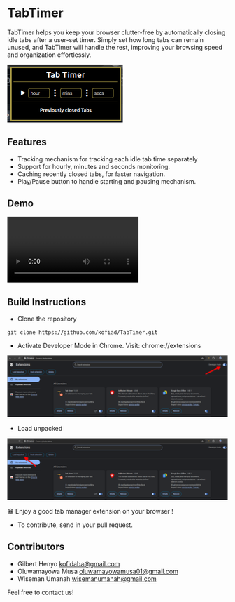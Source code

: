 # TabTimer

TabTimer helps you keep your browser clutter-free by automatically closing idle tabs after a user-set timer. Simply set how long tabs can remain unused, and TabTimer will handle the rest, improving your browsing speed and organization effortlessly.

![tab timer](images/image.png)


## Features

- Tracking mechanism for tracking each idle tab time separately
- Support for hourly, minutes and seconds monitoring.
- Caching recently closed tabs, for faster navigation.
- Play/Pause button to handle starting and pausing mechanism.


## Demo

<video controls src="images/InShot_20241014_214543643.mp4" title="demo video of tab timer"></video>


## Build Instructions

- Clone the repository
```
git clone https://github.com/kofiad/TabTimer.git
```


- Activate Developer Mode in Chrome.
Visit: chrome://extensions

![dev mode](images/dev_mode.png)


- Load unpacked

![load_pack](images/load_pack.png)



😁 Enjoy a good tab manager extension on your browser !

- To contribute, send in your pull request.


## Contributors

- Gilbert Henyo <kofidaba@gmail.com>
- Oluwamayowa Musa <oluwamayowamusa01@gmail.com>
- Wiseman Umanah <wisemanumanah@gmail.com>


Feel free to contact us!
